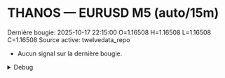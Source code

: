 # THANOS — EURUSD M5 (auto/15m)
Dernière bougie: 2025-10-17 22:15:00  O=1.16508  H=1.16508  L=1.16508  C=1.16508
Source active: twelvedata_repo

- Aucun signal sur la dernière bougie.

<details><summary>Debug</summary>

- TD_API_KEY manquant.

</details>